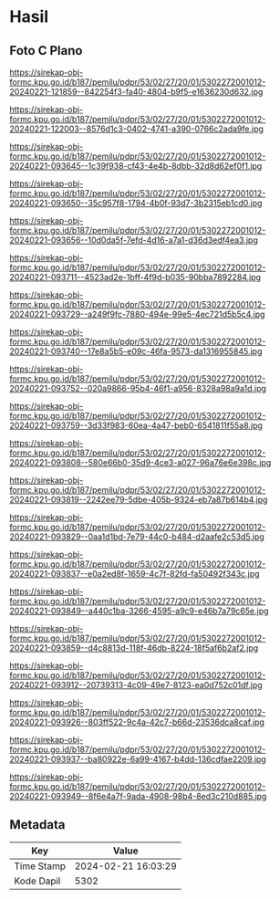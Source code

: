 # Hasil

## Foto C Plano

https://sirekap-obj-formc.kpu.go.id/b187/pemilu/pdpr/53/02/27/20/01/5302272001012-20240221-121859--842254f3-fa40-4804-b9f5-e1636230d632.jpg

https://sirekap-obj-formc.kpu.go.id/b187/pemilu/pdpr/53/02/27/20/01/5302272001012-20240221-122003--8576d1c3-0402-4741-a390-0766c2ada9fe.jpg

https://sirekap-obj-formc.kpu.go.id/b187/pemilu/pdpr/53/02/27/20/01/5302272001012-20240221-093645--1c39f938-cf43-4e4b-8dbb-32d8d62ef0f1.jpg

https://sirekap-obj-formc.kpu.go.id/b187/pemilu/pdpr/53/02/27/20/01/5302272001012-20240221-093650--35c957f8-1794-4b0f-93d7-3b2315eb1cd0.jpg

https://sirekap-obj-formc.kpu.go.id/b187/pemilu/pdpr/53/02/27/20/01/5302272001012-20240221-093656--10d0da5f-7efd-4d16-a7a1-d36d3edf4ea3.jpg

https://sirekap-obj-formc.kpu.go.id/b187/pemilu/pdpr/53/02/27/20/01/5302272001012-20240221-093711--4523ad2e-1bff-4f9d-b035-90bba7892284.jpg

https://sirekap-obj-formc.kpu.go.id/b187/pemilu/pdpr/53/02/27/20/01/5302272001012-20240221-093729--a249f9fc-7880-494e-99e5-4ec721d5b5c4.jpg

https://sirekap-obj-formc.kpu.go.id/b187/pemilu/pdpr/53/02/27/20/01/5302272001012-20240221-093740--17e8a5b5-e09c-46fa-9573-da1316955845.jpg

https://sirekap-obj-formc.kpu.go.id/b187/pemilu/pdpr/53/02/27/20/01/5302272001012-20240221-093752--020a9866-95b4-46f1-a956-8328a98a9a1d.jpg

https://sirekap-obj-formc.kpu.go.id/b187/pemilu/pdpr/53/02/27/20/01/5302272001012-20240221-093759--3d33f983-60ea-4a47-beb0-6541811f55a8.jpg

https://sirekap-obj-formc.kpu.go.id/b187/pemilu/pdpr/53/02/27/20/01/5302272001012-20240221-093808--580e66b0-35d9-4ce3-a027-96a76e6e398c.jpg

https://sirekap-obj-formc.kpu.go.id/b187/pemilu/pdpr/53/02/27/20/01/5302272001012-20240221-093819--2242ee79-5dbe-405b-9324-eb7a87b614b4.jpg

https://sirekap-obj-formc.kpu.go.id/b187/pemilu/pdpr/53/02/27/20/01/5302272001012-20240221-093829--0aa1d1bd-7e79-44c0-b484-d2aafe2c53d5.jpg

https://sirekap-obj-formc.kpu.go.id/b187/pemilu/pdpr/53/02/27/20/01/5302272001012-20240221-093837--e0a2ed8f-1659-4c7f-82fd-fa50492f343c.jpg

https://sirekap-obj-formc.kpu.go.id/b187/pemilu/pdpr/53/02/27/20/01/5302272001012-20240221-093849--a440c1ba-3266-4595-a9c9-e46b7a79c65e.jpg

https://sirekap-obj-formc.kpu.go.id/b187/pemilu/pdpr/53/02/27/20/01/5302272001012-20240221-093859--d4c8813d-118f-46db-8224-18f5af6b2af2.jpg

https://sirekap-obj-formc.kpu.go.id/b187/pemilu/pdpr/53/02/27/20/01/5302272001012-20240221-093912--20739313-4c09-49e7-8123-ea0d752c01df.jpg

https://sirekap-obj-formc.kpu.go.id/b187/pemilu/pdpr/53/02/27/20/01/5302272001012-20240221-093926--803ff522-9c4a-42c7-b66d-23536dca8caf.jpg

https://sirekap-obj-formc.kpu.go.id/b187/pemilu/pdpr/53/02/27/20/01/5302272001012-20240221-093937--ba80922e-6a99-4167-b4dd-136cdfae2209.jpg

https://sirekap-obj-formc.kpu.go.id/b187/pemilu/pdpr/53/02/27/20/01/5302272001012-20240221-093949--8f6e4a7f-9ada-4908-98b4-8ed3c210d885.jpg


## Metadata

| Key        | Value               |
| ---------- | ------------------- |
| Time Stamp | 2024-02-21 16:03:29 |
| Kode Dapil | 5302                |



